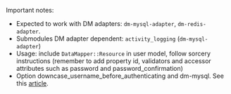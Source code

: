 Important notes:

- Expected to work with DM adapters: `dm-mysql-adapter`, `dm-redis-adapter`.
- Submodules DM adapter dependent: `activity_logging` (`dm-mysql-adapter`)
- Usage: include `DataMapper::Resource` in user model, follow sorcery instructions (remember to add property id, validators and accessor attributes such as password and password_confirmation)
- Option downcase_username_before_authenticating and dm-mysql. See this [article](http://datamapper.lighthouseapp.com/projects/20609/tickets/1105-add-support-for-definingchanging-default-collation).